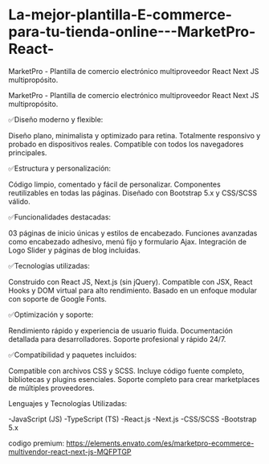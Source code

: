 # La-mejor-plantilla-E-commerce-para-tu-tienda-online---MarketPro-React-
MarketPro - Plantilla de comercio electrónico multiproveedor React Next JS multipropósito.


MarketPro - Plantilla de comercio electrónico multiproveedor React Next JS multipropósito.

✅Diseño moderno y flexible:

Diseño plano, minimalista y optimizado para retina.
Totalmente responsivo y probado en dispositivos reales.
Compatible con todos los navegadores principales.

✅Estructura y personalización:

Código limpio, comentado y fácil de personalizar.
Componentes reutilizables en todas las páginas.
Diseñado con Bootstrap 5.x y CSS/SCSS válido.

✅Funcionalidades destacadas:

03 páginas de inicio únicas y estilos de encabezado.
Funciones avanzadas como encabezado adhesivo, menú fijo y formulario Ajax.
Integración de Logo Slider y páginas de blog incluidas.

✅Tecnologías utilizadas:

Construido con React JS, Next.js (sin jQuery).
Compatible con JSX, React Hooks y DOM virtual para alto rendimiento.
Basado en un enfoque modular con soporte de Google Fonts.

✅Optimización y soporte:

Rendimiento rápido y experiencia de usuario fluida.
Documentación detallada para desarrolladores.
Soporte profesional y rápido 24/7.

✅Compatibilidad y paquetes incluidos:

Compatible con archivos CSS y SCSS.
Incluye código fuente completo, bibliotecas y plugins esenciales.
Soporte completo para crear marketplaces de múltiples proveedores.

Lenguajes y Tecnologías Utilizadas:

-JavaScript (JS)
-TypeScript (TS)
-React.js
-Next.js
-CSS/SCSS
-Bootstrap 5.x

codigo premium: https://elements.envato.com/es/marketpro-ecommerce-multivendor-react-next-js-MQFPTGP



